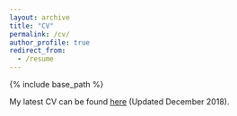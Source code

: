 ```yaml
---
layout: archive
title: "CV"
permalink: /cv/
author_profile: true
redirect_from:
  - /resume
---
```


{% include base_path %}

My latest CV can be found [here](https://liorze.github.io/files/cv.pdf) (Updated December 2018).
